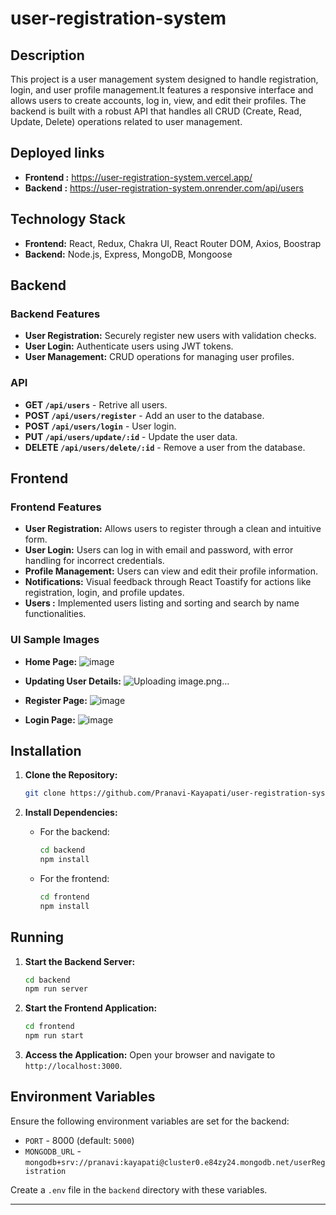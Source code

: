 # user-registration-system

## Description

This project is a user management system designed to handle registration, login, and user profile management.It features a responsive interface and allows users to create accounts, log in, view, and edit their profiles. The backend is built with a robust API that handles all CRUD (Create, Read, Update, Delete) operations related to user management.

## Deployed links
- **Frontend :**
   https://user-registration-system.vercel.app/
- **Backend :**
  https://user-registration-system.onrender.com/api/users
  
## Technology Stack
- **Frontend:** 
React, Redux, Chakra UI, React Router DOM, Axios, Boostrap
- **Backend:**
Node.js, Express, MongoDB, Mongoose

## Backend

### Backend Features
- **User Registration:** Securely register new users with validation checks.
- **User Login:** Authenticate users using JWT tokens.
- **User Management:** CRUD operations for managing user profiles.

### API

- **GET `/api/users`** - Retrive all users.
- **POST `/api/users/register`** - Add an user to the database.
- **POST `/api/users/login`** - User login.
- **PUT `/api/users/update/:id`** - Update the user data.
- **DELETE `/api/users/delete/:id`** - Remove a user from the database.

## Frontend

### Frontend Features
- **User Registration:** Allows users to register through a clean and intuitive form.
- **User Login:** Users can log in with email and password, with error handling for incorrect credentials.
- **Profile Management:** Users can view and edit their profile information.
- **Notifications:** Visual feedback through React Toastify for actions like registration, login, and profile updates.
- **Users :** Implemented users listing and sorting and search by name functionalities.

### UI Sample Images

- **Home Page:**
  ![image](https://github.com/user-attachments/assets/8d4a8501-3ad2-49c1-9b76-5b68ab1d5227)

  
- **Updating User Details:**
![Uploading image.png…]()



- **Register Page:**
![image](https://github.com/user-attachments/assets/454b224c-43b4-4198-a19c-4ee5fa0fef4b)




- **Login Page:**
![image](https://github.com/user-attachments/assets/1f0c7dd1-f896-4cc8-9526-3fad56743243)



## Installation

1. **Clone the Repository:**
   ```bash
   git clone https://github.com/Pranavi-Kayapati/user-registration-system.git
   ```

2. **Install Dependencies:**
   - For the backend:
     ```bash
     cd backend
     npm install
     ```
   - For the frontend:
     ```bash
     cd frontend
     npm install
     ```

## Running

1. **Start the Backend Server:**
   ```bash
   cd backend
   npm run server
   ```

2. **Start the Frontend Application:**
   ```bash
   cd frontend
   npm run start
   ```

3. **Access the Application:**
   Open your browser and navigate to `http://localhost:3000`.

## Environment Variables

Ensure the following environment variables are set for the backend:

- `PORT` - 8000 (default: `5000`)
- `MONGODB_URL` - `mongodb+srv://pranavi:kayapati@cluster0.e84zy24.mongodb.net/userRegistration`

Create a `.env` file in the `backend` directory with these variables.


  ----

